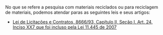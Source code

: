 No que se refere a pesquisa com materiais reciclados ou para reciclagem de materiais, podemos atendar paras as seguintes leis e seus artigos:

* [Lei de Licitações e Contratos, 8666/93, Capítulo II, Seção I, Art. 24, Inciso XX7 que foi incluso pela Lei 11.445 de 2007](/lei-de-licitacoes-e-contratos-capitulo-ii-secao-i.md#lei-licitacoes-contratos-capitulo-ii-secao-i-art24-inc-xxvii-lei11445-2007)

